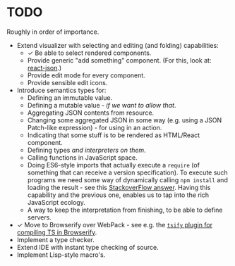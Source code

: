 # TODO

Roughly in order of importance.

* Extend visualizer with selecting and editing (and folding) capabilities:
	* &#10003; Be able to select rendered components.
	* Provide generic "add something" component.
		(For this, look at: [react-json](https://github.com/arqex/react-json).)
	* Provide edit mode for every component.
	* Provide sensible edit icons.
* Introduce semantics types for:
	* Defining an immutable value.
	* Defining a mutable value - *if we want to allow that*.
	* Aggregating JSON contents from resource.
	* Changing some aggregated JSON in some way (e.g. using a JSON Patch-like expression) - for using in an action.
	* Indicating that some stuff is to be rendered as HTML/React component.
	* Defining types *and interpreters on them*.
	* Calling functions in JavaScript space.
	* Doing ES6-style imports that actually execute a `require` (of something that can receive a version specification).
		To execute such programs we need some way of dynamically calling `npm install` and loading the result
			- see this [StackoverFlow answer](http://stackoverflow.com/questions/15957529/can-i-install-a-npm-package-from-javascript-running-in-node-js/15957574#15957574).
		Having this capability and the previous one, enables us to tap into the rich JavaScript ecology.
	* A way to keep the interpretation from finishing, to be able to define servers.
* &#10003; Move to Browserify over WebPack - see e.g. the [`tsify` plugin for compiling TS in Browserify](https://www.npmjs.com/package/tsify).
* Implement a type checker.
* Extend IDE with instant type checking of source.
* Implement Lisp-style macro's.

